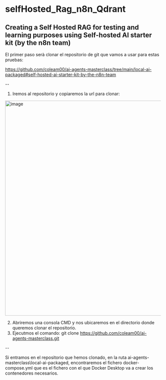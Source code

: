 # selfHosted_Rag_n8n_Qdrant
Creating a Self Hosted RAG for testing and learning purposes using Self-hosted AI starter kit (by the n8n team)
--
El primer paso serà clonar el repositorio de git que vamos a usar para estas pruebas:

https://github.com/coleam00/ai-agents-masterclass/tree/main/local-ai-packaged#self-hosted-ai-starter-kit-by-the-n8n-team

--

1. Iremos al repositorio y copiaremos la url para clonar:

  <img width="697" alt="image" src="https://github.com/user-attachments/assets/e69721a3-6e09-4c5b-bb0c-a80e5b367429" />

2. Abriremos una consola CMD y nos ubicaremos en el directorio donde queremos clonar el repositorio.
3. Ejecutmos el comando: git clone https://github.com/coleam00/ai-agents-masterclass.git

--

Si entramos en el repositorio que hemos clonado, en la ruta ai-agents-masterclass\local-ai-packaged, encontraremos el fichero docker-compose.yml que es el fichero con el que Docker Desktop va a crear los contenedores necesarios.
